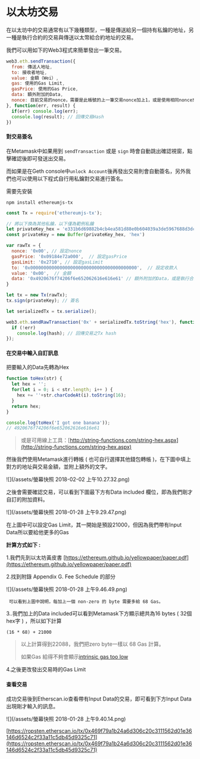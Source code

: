 # 以太坊交易

在以太坊中的交易通常有以下幾種類型，一種是傳送給另一個持有私鑰的地址，另一種是執行合約的交易與傳送以太幣給合約地址的交易。

我們可以用如下的Web3程式來簡單發出一筆交易。

```js
web3.eth.sendTransaction({
  from: 傳送人地址,
  to: 接收者地址,
  value: 金額（Wei）,
  gas: 使用的Gas Limit,
  gasPrice: 使用的Gas Price,
  data: 額外附加的Data,
  nonce: 目前交易的nonce，需要是此帳號的上一筆交易nonce加上1，或是使用相同nonce來覆蓋上一筆pending中的交易
}, function(err, result) {
  if(err) console.log(err);
  console.log(result); // 回傳交易Hash
})
```

#### 對交易簽名

在Metamask中如果用到 `sendTransaction` 或是 `sign` 時會自動跳出確認視窗，點擊確認後即可發送出交易。

而如果是在Geth console中`unlock Account`後再發出交易則會自動簽名，另外我們也可以使用以下程式自行用私鑰對交易進行簽名。

需要先安裝

```
npm install ethereumjs-tx
```

```js
const Tx = require('ethereumjs-tx');

// 將以下換為其他私鑰，以下僅為範例私鑰
let privateKey_hex = 'e331b6d69882b4cb4ea581d88e0b604039a3de5967688d3dcffdd2270c0fd109';
const privateKey = new Buffer(privateKey_hex, 'hex')

var rawTx = {
  nonce: '0x00', // 設定nonce
  gasPrice: '0x09184e72a000',  // 設定gasPrice
  gasLimit: '0x2710', // 設定gasLimit
  to: '0x0000000000000000000000000000000000000000',  // 設定收款人
  value: '0x00',  // 金額
  data: '0x4920676f74206f6e652062616e616e61' // 額外附加的Data，或是執行合約Function之Data
}

let tx = new Tx(rawTx);
tx.sign(privateKey); // 簽名

let serializedTx = tx.serialize();

web3.eth.sendRawTransaction('0x' + serializedTx.toString('hex'), function(err, hash) {
  if (!err)
    console.log(hash); // 回傳交易之Tx hash
});
```

#### 在交易中輸入自訂訊息

把要輸入的Data先轉為Hex

```js
function toHex(str) {
  let hex = '';
  for(let i = 0; i < str.length; i++ ) {
    hex += ''+str.charCodeAt(i).toString(16);
  }
  return hex;
}

console.log(toHex('I got one banana'));
// 4920676f74206f6e652062616e616e61
```

> 或是可用線上工具：[http://string-functions.com/string-hex.aspx](http://string-functions.com/string-hex.aspx)

然後我們使用Metamask進行轉帳 \( 也可自行選擇其他錢包轉帳 \)，在下圖中填上對方的地址與交易金額，並附上額外的文字。

![](/assets/螢幕快照 2018-02-02 上午10.27.32.png)

之後會需要確認交易，可以看到下圖最下方有Data included 欄位，即為我們剛才自訂的附加資料。

![](/assets/螢幕快照 2018-01-28 上午9.29.47.png)

在上圖中可以設定Gas Limit，其一開始是預設21000，但因為我們帶有Input Data所以要給他更多的Gas

**計算方式如下 :**

1.我們先到以太坊黃皮書 [https://ethereum.github.io/yellowpaper/paper.pdf](https://ethereum.github.io/yellowpaper/paper.pdf)

2.找到附錄 Appendix G. Fee Schedule 的部分

![](/assets/螢幕快照 2018-01-28 上午9.46.49.png)

```
 可以看到上圖中說明，每加上一個 non-zero 的 byte 需要多給 68 Gas。
```

3..我們加上的Data included可以看到Metamask下方顯示總共為16 bytes \( 32個hex字 \) ，所以如下計算

```
(16 * 68) + 21000
```

> 以上計算得到22088，我們把zero byte一樣以 68 Gas 計算。
>
> 如果Gas 給得不夠會顯示[intrinsic gas too low](https://ethereum.stackexchange.com/questions/1570/mist-what-does-intrinsic-gas-too-low-mean)

4.之後更改發出交易時的Gas Limit

#### 查看交易

成功交易後到Etherscan.io查看帶有Input Data的交易，即可看到下方Input Data出現剛才輸入的訊息。

![](/assets/螢幕快照 2018-01-28 上午9.40.14.png)

[https://ropsten.etherscan.io/tx/0x469f79a1b24a6d306c20c3111562d01e36146d6524c2f33a11c5db45d9325c71](https://ropsten.etherscan.io/tx/0x469f79a1b24a6d306c20c3111562d01e36146d6524c2f33a11c5db45d9325c71)

